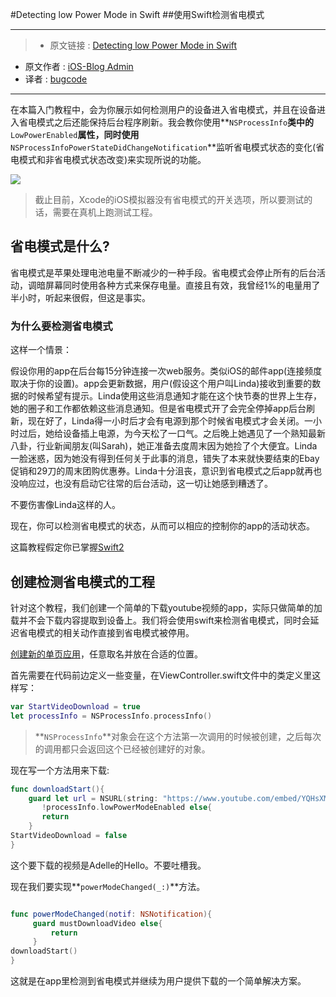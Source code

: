 #Detecting low Power Mode in Swift
##使用Swift检测省电模式

***

>* 原文链接 : [Detecting low Power Mode in Swift](http://www.ios-blog.co.uk/tutorials/swift/detecting-low-power-mode/)
* 原文作者 : [iOS-Blog Admin](http://www.ios-blog.co.uk/)
* 译者 : [bugcode]()

***

在本篇入门教程中，会为你展示如何检测用户的设备进入省电模式，并且在设备进入省电模式之后还能保持后台程序刷新。我会教你使用**`NSProcessInfo`**类中的**`LowPowerEnabled`**属性，同时使用**`NSProcessInfoPowerStateDidChangeNotification`**监听省电模式状态的变化(省电模式和非省电模式状态改变)来实现所说的功能。

![](http://iosblogimagestorage.s3-us-west-2.amazonaws.com/wp-content/uploads/2016/02/12055744/Swift-Tutorial-Detect-Low-Power-Mode.png)

> 截止目前，Xcode的iOS模拟器没有省电模式的开关选项，所以要测试的话，需要在真机上跑测试工程。

## 省电模式是什么?

省电模式是苹果处理电池电量不断减少的一种手段。省电模式会停止所有的后台活动，调暗屏幕同时使用各种方式来保存电量。直接且有效，我曾经1%的电量用了半小时，听起来很假，但这是事实。

### 为什么要检测省电模式

这样一个情景：

假设你用的app在后台每15分钟连接一次web服务。类似iOS的邮件app(连接频度取决于你的设置)。app会更新数据，用户(假设这个用户叫Linda)接收到重要的数据的时候希望有提示。Linda使用这些消息通知才能在这个快节奏的世界上生存，她的圈子和工作都依赖这些消息通知。但是省电模式开了会完全停掉app后台刷新，现在好了，Linda得一小时后才会有电源到那个时候省电模式才会关闭。一小时过后，她给设备插上电源，为今天松了一口气。之后晚上她遇见了一个熟知最新八卦，行业新闻朋友(叫Sarah)，她正准备去度周末因为她捡了个大便宜。Linda一脸迷惑，因为她没有得到任何关于此事的消息，错失了本来就快要结束的Ebay促销和29刀的周末团购优惠券。Linda十分沮丧，意识到省电模式之后app就再也没响应过，也没有启动它往常的后台活动，这一切让她感到糟透了。

不要伤害像Linda这样的人。

现在，你可以检测省电模式的状态，从而可以相应的控制你的app的活动状态。

这篇教程假定你已掌握[Swift2](http://www.ios-blog.co.uk/tutorials/swift/programming-introduction/)

## 创建检测省电模式的工程

针对这个教程，我们创建一个简单的下载youtube视频的app，实际只做简单的加载并不会下载内容提取到设备上。我们将会使用swift来检测省电模式，同时会延迟省电模式的相关动作直接到省电模式被停用。

[创建新的单页应用](http://www.ios-blog.co.uk/tutorials/xcode/how-to-create-a-new-single-view-application/)，任意取名并放在合适的位置。

首先需要在代码前边定义一些变量，在ViewController.swift文件中的类定义里这样写：

```swift
var StartVideoDownload = true
let processInfo = NSProcessInfo.processInfo()
```

> **`NSProcessInfo`**对象会在这个方法第一次调用的时候被创建，之后每次的调用都只会返回这个已经被创建好的对象。

现在写一个方法用来下载:

```swift
func downloadStart(){
    guard let url = NSURL(string: "https://www.youtube.com/embed/YQHsXMglC9A") where
       !processInfo.lowPowerModeEnabled else{
       return
    }
StartVideoDownload = false
}

```

这个要下载的视频是Adelle的Hello。不要吐槽我。

现在我们要实现**`powerModeChanged(_:)`**方法。

```swift

func powerModeChanged(notif: NSNotification){
     guard mustDownloadVideo else{
         return
     }
downloadStart()
}
```

这就是在app里检测到省电模式并继续为用户提供下载的一个简单解决方案。